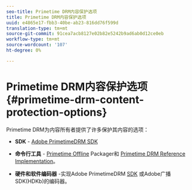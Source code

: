 ```yaml
---
seo-title: Primetime DRM内容保护选项
title: Primetime DRM内容保护选项
uuid: e4865e17-fbb3-40be-ab23-816dd76f599d
translation-type: tm+mt
source-git-commit: 91cea7acb8127e02b82e5242b9ad6ab0d12ce0eb
workflow-type: tm+mt
source-wordcount: '107'
ht-degree: 0%

---
```



# Primetime DRM内容保护选项{#primetime-drm-content-protection-options}

Primetime DRM为内容所有者提供了许多保护其内容的选项：

* **SDK** -  [Adobe PrimetimeDRM SDK](https://helpx.adobe.com/content/dam/help/en/primetime/drm/drm_sdk_overview.pdf)

* **命令行工具** - [Primetime Offline](https://helpx.adobe.com/content/dam/help/en/primetime/guides/offline_packager_getting_started.pdf) Packager和 [Primetime DRM Reference Implementation](https://helpx.adobe.com/content/dam/help/en/primetime/drm/drm_reference_implementations.pdf)。

* **硬件和软件编码器** -实现Adobe PrimetimeDRM  [SDK](https://helpx.adobe.com/content/dam/help/en/primetime/drm/drm_sdk_overview.pdf) 或Adobe广播SDK(HDKb)的编码器。
